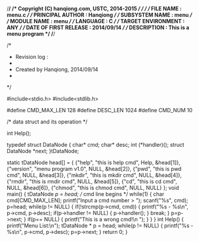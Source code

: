 /**************************************************************************************************/
/* Copyright (C) hanqiong.com, USTC, 2014-2015                                                    */
/*                                                                                                */
/*  FILE NAME             :  menu.c                                                               */
/*  PRINCIPAL AUTHOR      :  Hanqiong                                                             */
/*  SUBSYSTEM NAME        :  menu                                                                 */
/*  MODULE NAME           :  menu                                                                 */
/*  LANGUAGE              :  C                                                                    */
/*  TARGET ENVIRONMENT    :  ANY                                                                  */
/*  DATE OF FIRST RELEASE :  2014/09/14                                                           */
/*  DESCRIPTION           :  This is a menu program                                               */
/**************************************************************************************************/

/*
 * Revision log :
 *
 * Created by Hanqiong, 2014/09/14
 *
*/

#include<stdio.h>
#include<stdlib.h>

#define CMD_MAX_LEN 128
#define DESC_LEN    1024
#define CMD_NUM     10

/* data struct and its operation */

int Help();


typedef struct DataNode
{
    char*   cmd;
    char*   desc;
    int     (*handler)();
    struct   DataNode *next;
}tDataNode;

static tDataNode head[] =
{
    {"help", "this is help cmd", Help, &head[1]},
    {"version", "menu program v1.0", NULL, &head[2]},
    {"pwd", "this is pwd cmd", NULL, &head[3]},
    {"mkdir", "this is mkdir cmd", NULL, &head[4]},
    {"rmdir", "this is rmdir cmd", NULL, &head[5]},
    {"cd", "this is cd cmd", NULL, &head[6]},
    {"chmod", "this is chmod cmd", NULL, NULL}
};
void main()
{
    tDataNode *p = head;
    /* cmd line begins */
    while(1)
    {
        char cmd[CMD_MAX_LEN];
        printf("Input a cmd number > ");
        scanf("%s", cmd);
        p=head;
        while(p != NULL)
        {
            if(!strcmp(p->cmd, cmd))
            {
                printf("%s - %s\n", p->cmd, p->desc);
                if(p->handler != NULL)
                {
                    p->handler();
                }
                    break;
            }
            p=p->next;
        }
        if(p== NULL)
        {
            printf("This is a wrong cmd!\n ");
        }
      }
}
int Help()
{
    printf("Menu List:\n");
    tDataNode * p = head;
    while(p != NULL)
    {
        printf("%s - %s\n", p->cmd, p->desc);
        p=p->next;
    }
    return 0;
}
